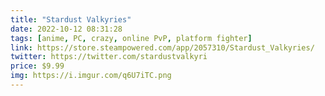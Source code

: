 ```yaml
---
title: "Stardust Valkyries"
date: 2022-10-12 08:31:28
tags: [anime, PC, crazy, online PvP, platform fighter]
link: https://store.steampowered.com/app/2057310/Stardust_Valkyries/
twitter: https://twitter.com/stardustvalkyri
price: $9.99
img: https://i.imgur.com/q6U7iTC.png
---
```

